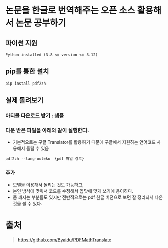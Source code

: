# 논문을 한글로 번역해주는 오픈 소스 활용해서 논문 공부하기

## 파이썬 지원 

```
Python installed (3.8 <= version <= 3.12)
```

## pip를 통한 설치 

```
pip install pdf2zh
```

## 실제 돌려보기 

### 아티클 다운로드 받기 : [샘플](chrome-extension://efaidnbmnnnibpcajpcglclefindmkaj/https://arxiv.org/pdf/2307.06435)

### 다운 받은 파일을 아래와 같이 실행한다. 

- 기본적으로는 구글 Translator를 활용하기 때문에 구글에서 지원하는 언어코드 사용해서 돌릴 수 있음

```
pdf2zh --lang-out=ko  {pdf 파일 경로}
```

### 추가

- 모델을 이용해서 돌리는 것도 가능하고, 
- 본인 방식에 맞춰서 코드를 수정해서 입맞에 맞게 쓰기에 용이하다. 
- 좀 깨지는 부분들도 있지만 전반적으로는 pdf 한글 버전으로 보면 잘 정리되서 나온 것을 볼 수 있다. 


# 출처 

> https://github.com/Byaidu/PDFMathTranslate